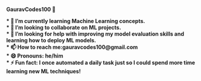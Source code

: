 <strong>GauravCodes100 👋</strong>

<b>
* 🌱 I’m currently learning Machine Learning concepts.<br>
* 👯 I’m looking to collaborate on ML projects.<br>
* 🤔 I’m looking for help with improving my model evaluation skills and learning how to deploy ML models.<br>
* 📫 How to reach me:gauravcodes100@gmail.com<br>
* 😄 Pronouns: he/him<br>
* ⚡ Fun fact: I once automated a daily task just so I could spend more time learning new ML techniques! <br></b>
